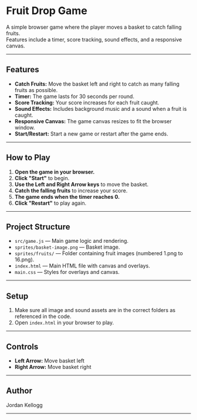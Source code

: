 # Fruit Drop Game

A simple browser game where the player moves a basket to catch falling fruits.  
Features include a timer, score tracking, sound effects, and a responsive canvas.

---

## Features

- **Catch Fruits:** Move the basket left and right to catch as many falling fruits as possible.
- **Timer:** The game lasts for 30 seconds per round.
- **Score Tracking:** Your score increases for each fruit caught.
- **Sound Effects:** Includes background music and a sound when a fruit is caught.
- **Responsive Canvas:** The game canvas resizes to fit the browser window.
- **Start/Restart:** Start a new game or restart after the game ends.

---

## How to Play

1. **Open the game in your browser.**
2. **Click "Start"** to begin.
3. **Use the Left and Right Arrow keys** to move the basket.
4. **Catch the falling fruits** to increase your score.
5. **The game ends when the timer reaches 0.**
6. **Click "Restart"** to play again.

---

## Project Structure

- `src/game.js` — Main game logic and rendering.
- `sprites/basket-image.png` — Basket image.
- `sprites/fruits/` — Folder containing fruit images (numbered 1.png to 16.png).
- `index.html` — Main HTML file with canvas and overlays.
- `main.css` — Styles for overlays and canvas.

---

## Setup

1. Make sure all image and sound assets are in the correct folders as referenced in the code.
2. Open `index.html` in your browser to play.

---

## Controls

- **Left Arrow:** Move basket left
- **Right Arrow:** Move basket right

---

## Author

Jordan Kellogg

---
